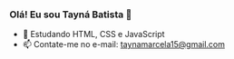 ### Olá! Eu sou Tayná Batista 👋

- 🌱 Estudando HTML, CSS e JavaScript
- 📫 Contate-me no e-mail: taynamarcela15@gmail.com
  

